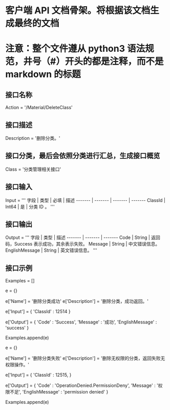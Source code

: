# 客户端 API 文档骨架。将根据该文档生成最终的文档
# 注意：整个文件遵从 python3 语法规范，井号（#）开头的都是注释，而不是 markdown 的标题
## 接口名称
Action = '/Material/DeleteClass'

## 接口描述
Description = '删除分类。'

## 接口分类，最后会依照分类进行汇总，生成接口概览
Class = '分类管理相关接口'

## 接口输入
Input = '''
字段 | 类型 | 必填 | 描述
------- | ------- | ------- | -------
ClassId | Int64 | 是 | 分类 ID 。 
'''

## 接口输出
Output = '''
字段 | 类型 | 描述
------- | ------- | -------
Code | String | 返回码，Success 表示成功，其余表示失败。
Message | String | 中文错误信息。 
EnglishMessage | String | 英文错误信息。 
'''

## 接口示例
Examples = []

e = {}

e['Name'] = '删除分类成功'
e['Description'] = '删除分类，成功返回。'

e['Input'] = {
	'ClassId' : 12514
}

e['Output'] = {
	'Code' : 'Success',
	'Message' : '成功',
	'EnglishMessage' : 'success'
}

Examples.append(e)


e = {}

e['Name'] = '删除分类失败'
e['Description'] = '删除无权限的分类，返回失败无权限操作。'

e['Input'] = {
	'ClassId' : 12515,
}

e['Output'] = {
	'Code' : 'OperationDenied.PermissionDeny',
	'Message' : '权限不足',
	'EnglishMessage' : 'permission denied'
}

Examples.append(e)
